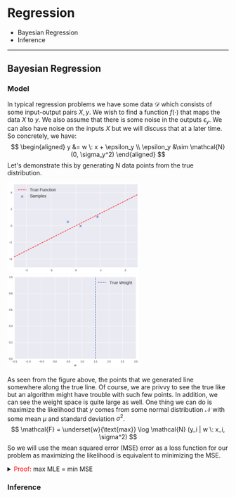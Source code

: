 # Regression

* Bayesian Regression
* Inference

---

## Bayesian Regression


### Model

In typical regression problems we have some data $\mathcal{D}$ which consists of some input-output pairs $X,y$. We wish to find a function $f(\cdot)$ that maps the data $X$ to $y$. We also assume that there is some noise in the outputs $\epsilon_y$. We can also have noise on the inputs $X$ but we will discuss that at a later time. So concretely, we have:
$$
\begin{aligned}
y &= w \: x + \epsilon_y \\
\epsilon_y &\sim \mathcal{N}(0, \sigma_y^2)
\end{aligned}
$$
Let's demonstrate this by generating N data points from the true distribution.

<p float='center'> 
   <img src="pics/lin_reg_sample.png" width="300" />
  <img src="pics/lin_reg_weight.png" width="300" />
</p>

As seen from the figure above, the points that we generated line somewhere along the true line. Of course, we are privvy to see the true like but an algorithm might have trouble with such few points. In addition, we can see the weight space is quite large as well. One thing we can do is maximize the likelihood that $y$ comes from some normal distribution $\mathcal{N}$ with some mean $\mu$ and standard deviation $\sigma^2$. 
$$
\mathcal{F} = \underset{w}{\text{max}} \log \mathcal{N} (y_i | w \: x_i, \sigma^2) 
$$
So we will use the mean squared error (MSE) error as a loss function for our problem as maximizing the likelihood is equivalent to minimizing the MSE.

<details>
  <summary>
      <font color="red">
      Proof: 
      </font>
      max MLE = min MSE
  </summary>

The likelihood of our model is:

$$\log p(y|\mathbf{X,w}) = \sum_{i=1}^N \log p(y_i|x_i,\theta)$$

And for simplicity, we assume the noise $\epsilon$ comes from a Gaussian distribution and that it is constant. So we can rewrite our likelihood as

$$\log p(y|\mathbf{X,w}) = \sum_{i=1}^N \log \mathcal{N}(y_i | \mathbf{x_i, w}, \sigma^2)$$

Plugging in the full formula for the Gaussian distribution with some simplifications gives us:

$$
\log p(y|\mathbf{X,w}) = 
\sum_{i=1}^N 
\log \frac{1}{\sqrt{2 \pi \sigma_e^2}} 
\exp\left( - \frac{(y_i - \mathbf{x_iw})^2}{2\sigma_e^2} \right)
$$

We can use the log rule $\log ab = \log a + \log b$ to rewrite this expression to separate the constant term from the exponential. Also, $\log e^x = x$.

$$
\log p(y|\mathbf{X,w}) =
- \frac{N}{2} \log 2 \pi \sigma_e^2 
- \sum_{i=1}^N \frac{(y_i - \mathbf{x_iw})^2}{2\sigma_e^2}
$$

So, the first term is constant so that we can ignore that in our loss function. We can do the same for the denominator for the second term. Let's simplify it to make our life easier.

$$
\log p(y|\mathbf{X,w}) =
- \sum_{i=1}^N (y_i - \mathbf{x_iw})^2
$$

So we want to maximize this quantity: in other words, I want to find the parameter $\mathbf{w}$ s.t. this equation is maximum.

$$
\mathbf{w}_{MLE} = \argmax_{\mathbf{w}} - \sum_{i=1}^N (y_i - \mathbf{x_iw})^2
$$

We can rewrite this expression because the maximum of a negative quantity is the same as minimizing a positive quantity.

$$
\mathbf{w}_{MLE} = \argmin_{\mathbf{w}} \frac{1}{N} \sum_{i=1}^N (y_i - \mathbf{x_iw})^2
$$

This is the same as the MSE error expression; with the edition of a scalar value $1/N$.

$$
\begin{aligned}
\mathbf{w}_{MLE} &= \argmin_{\mathbf{w}} \frac{1}{N} \sum_{i=1}^N (y_i - \mathbf{x_iw})^2 \\
&= \argmin_{\mathbf{w}} \text{MSE}
\end{aligned}
$$

**Note**: If we did not know $\sigma_y^2$ then we would have to optimize this as well. 

</details>

### Inference
